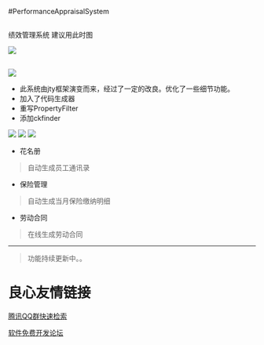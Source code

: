 #PerformanceAppraisalSystem
##
绩效管理系统
建议用此时图

![](http://i.imgur.com/c5hQYab.png)
##
![](http://i.imgur.com/vefEWwX.png)


- 此系统由jty框架演变而来，经过了一定的改良。优化了一些细节功能。
- 加入了代码生成器
- 重写PropertyFilter
- 添加ckfinder

![](http://i.imgur.com/mc7UutR.png)
![](http://i.imgur.com/UTRwZqG.jpg)
![](http://i.imgur.com/Ha1I2Bt.png)


- 花名册
> 自动生成员工通讯录

- 保险管理
> 自动生成当月保险缴纳明细

- 劳动合同
> 在线生成劳动合同

----------
> 功能持续更新中。。

 # 良心友情链接

[腾讯QQ群快速检索](http://u.720life.cn/s/8cf73f7c)

[软件免费开发论坛](http://u.720life.cn/s/bbb01dc0)